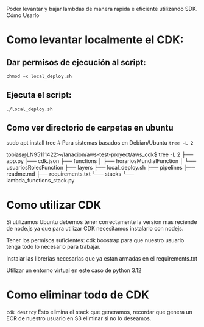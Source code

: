Poder levantar y bajar lambdas de manera rapida e eficiente utilizando SDK. Cómo Usarlo

# Como levantar localmente el CDK:
## Dar permisos de ejecución al script:
`chmod +x local_deploy.sh`

## Ejecuta el script:
`./local_deploy.sh`

## Como ver directorio de carpetas en ubuntu
sudo apt install tree  # Para sistemas basados en Debian/Ubuntu
`tree -L 2`

tobias@LN95111422:~/lanacion/aws-test-proyect/aws_cdk$ tree -L 2
├── app.py
├── cdk.json
├── functions
│   ├── horariosMundialFunction
│   └── usuariosRolesFunction
├── layers
├── local_deploy.sh
├── pipelines
├── readme.md
├── requirements.txt
└── stacks
    └── lambda_functions_stack.py

# Como utilizar CDK
Si utilizamos Ubuntu debemos tener correctamente la version mas reciende de node.js ya que para utilizar CDK necesitamos instalarlo con nodejs.

Tener los permisos suficientes: cdk boostrap para que nuestro usuario tenga todo lo necesario para trabajar.

Instalar las librerias necesarias que ya estan armadas en el requirements.txt

Utilizar un entorno virtual en este caso de python 3.12

# Como eliminar todo de CDK 
`cdk destroy`
Esto elimina el stack que generamos, recordar que genera un ECR de nuestro usuario en S3 eliminar si no lo deseamos. 